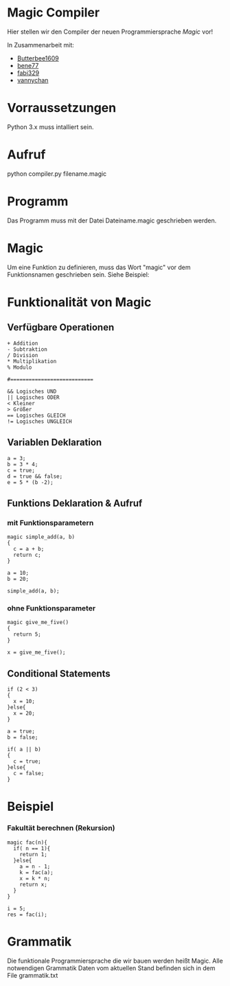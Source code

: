 # Magic Compiler
Hier stellen wir den Compiler der neuen Programmiersprache *Magic* vor!

In Zusammenarbeit mit:

* [Butterbee1609](https://github.com/butterbee1609)
* [bene77](https://github.com/bene77)
* [fabi329](https://github.com/fabi329)
* [vannychan](https://github.com/vannychan)

# Vorraussetzungen
Python 3.x muss intalliert sein. 

# Aufruf
python compiler.py filename.magic

# Programm
Das Programm muss mit der Datei Dateiname.magic geschrieben werden.

# Magic
Um eine Funktion zu definieren, muss das Wort "magic" vor dem Funktionsnamen geschrieben sein. Siehe Beispiel:

# Funktionalität von Magic
## Verfügbare Operationen
```
+ Addition
- Subtraktion
/ Division
* Multiplikation
% Modulo

#===========================

&& Logisches UND
|| Logisches ODER
< Kleiner
> Größer
== Logisches GLEICH
!= Logisches UNGLEICH
```
## Variablen Deklaration
```
a = 3;
b = 3 * 4; 
c = true;
d = true && false;
e = 5 * (b -2);
```
## Funktions Deklaration & Aufruf

### mit Funktionsparametern
```
magic simple_add(a, b)
{
  c = a + b;
  return c;
}

a = 10;
b = 20;

simple_add(a, b);
```
### ohne Funktionsparameter
```
magic give_me_five()
{
  return 5;
}

x = give_me_five();
```

## Conditional Statements
```
if (2 < 3)
{
  x = 10;
}else{
  x = 20;
}
```
```
a = true;
b = false;

if( a || b)
{
  c = true;
}else{
  c = false;
}
```
# Beispiel
### Fakultät berechnen (Rekursion)
```
magic fac(n){
  if( n == 1){
    return 1;
  }else{
    a = n - 1;
    k = fac(a);
    x = k * n;
    return x;
  }
}

i = 5;
res = fac(i);
```


# Grammatik
Die funktionale Programmiersprache die wir bauen werden heißt Magic. Alle notwendigen Grammatik Daten vom aktuellen Stand befinden sich in dem File grammatik.txt

